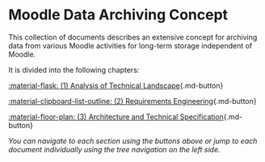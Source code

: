 # Moodle Data Archiving Concept

This collection of documents describes an extensive concept for archiving data from various Moodle activities for
long-term storage independent of Moodle.

It is divided into the following chapters:

[:material-flask: (1) Analysis of Technical Landscape](analysis){.md-button}

[:material-clipboard-list-outline: (2) Requirements Engineering](requirements){.md-button}

[:material-floor-plan: (3) Architecture and Technical Specification](architecture){.md-button}

<!-- [:material-cogs: (4) Implementation](implementation){.md-button} -->

_You can navigate to each section using the buttons above or jump to each document individually using the tree
navigation on the left side._